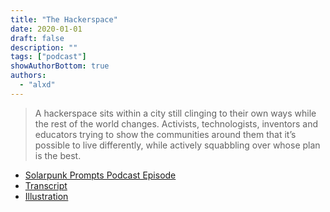 ```yaml
---
title: "The Hackerspace"
date: 2020-01-01
draft: false
description: ""
tags: ["podcast"]
showAuthorBottom: true
authors:
  - "alxd"
---
```


> A hackerspace sits within a city still clinging to their own ways while the rest of the world changes. Activists, technologists, inventors and educators trying to show the communities around them that it’s possible to live differently, while actively squabbling over whose plan is the best.

- [Solarpunk Prompts Podcast Episode](https://podcast.tomasino.org/@SolarpunkPrompts/episodes/the-hackerspace)
- [Transcript](https://wiki.tomasino.org/writing/Solarpunk-Prompts---The-Hackerspace)
- [Illustration](/art/the-lemonaut-hackerspace/)